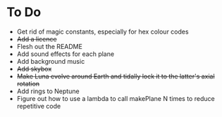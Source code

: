# To Do

* Get rid of magic constants, especially for hex colour codes
* ~~Add a licence~~
* Flesh out the README
* Add sound effects for each plane
* Add background music
* ~~Add skybox~~
* ~~Make Luna evolve around Earth and tidally lock it to the latter's axial rotation~~
* Add rings to Neptune
* Figure out how to use a lambda to call makePlane N times to reduce repetitive code
